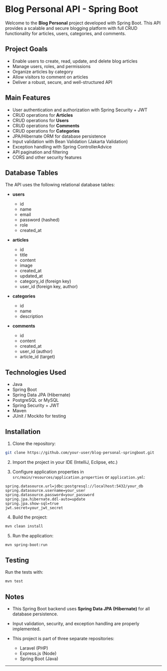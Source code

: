 # Blog Personal API - Spring Boot

Welcome to the **Blog Personal** project developed with Spring Boot. This API provides a scalable and secure blogging platform with full CRUD functionality for articles, users, categories, and comments.

## Project Goals

* Enable users to create, read, update, and delete blog articles
* Manage users, roles, and permissions
* Organize articles by category
* Allow visitors to comment on articles
* Deliver a robust, secure, and well-structured API

## Main Features

* User authentication and authorization with Spring Security + JWT
* CRUD operations for **Articles**
* CRUD operations for **Users**
* CRUD operations for **Comments**
* CRUD operations for **Categories**
* JPA/Hibernate ORM for database persistence
* Input validation with Bean Validation (Jakarta Validation)
* Exception handling with Spring ControllerAdvice
* API pagination and filtering
* CORS and other security features

## Database Tables

The API uses the following relational database tables:

* **users**

  * id
  * name
  * email
  * password (hashed)
  * role
  * created\_at

* **articles**

  * id
  * title
  * content
  * image
  * created\_at
  * updated\_at
  * category\_id (foreign key)
  * user\_id (foreign key, author)

* **categories**

  * id
  * name
  * description

* **comments**

  * id
  * content
  * created\_at
  * user\_id (author)
  * article\_id (target)

## Technologies Used

* Java
* Spring Boot
* Spring Data JPA (Hibernate)
* PostgreSQL or MySQL
* Spring Security + JWT
* Maven
* JUnit / Mockito for testing

## Installation

1. Clone the repository:

```bash
git clone https://github.com/your-user/blog-personal-springboot.git
```

2. Import the project in your IDE (IntelliJ, Eclipse, etc.)

3. Configure application properties in `src/main/resources/application.properties` or `application.yml`:

```properties
spring.datasource.url=jdbc:postgresql://localhost:5432/your_db
spring.datasource.username=your_user
spring.datasource.password=your_password
spring.jpa.hibernate.ddl-auto=update
spring.jpa.show-sql=true
jwt.secret=your_jwt_secret
```

4. Build the project:

```bash
mvn clean install
```

5. Run the application:

```bash
mvn spring-boot:run
```

## Testing

Run the tests with:

```bash
mvn test
```

## Notes

* This Spring Boot backend uses **Spring Data JPA (Hibernate)** for all database persistence.
* Input validation, security, and exception handling are properly implemented.
* This project is part of three separate repositories:

  * Laravel (PHP)
  * Express.js (Node)
  * Spring Boot (Java)

---
